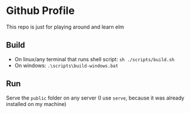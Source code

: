# Github Profile

This repo is just for playing around and learn elm

## Build

- On linux/any terminal that runs shell script: `sh ./scripts/build.sh`
- On windows: `.\scripts\build-windows.bat`

## Run

Serve the `public` folder on any server (I use `serve`, because it was already installed on my machine)